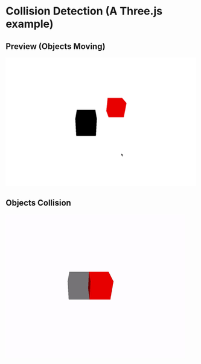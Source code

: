 # Collision Detection (A Three.js example)

## Preview (Objects Moving)

![Preview](moving.gif)

## Objects Collision

![Collision](collision.gif)
